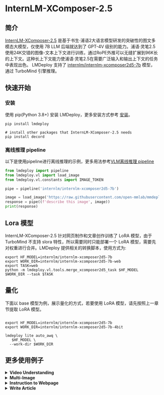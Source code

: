# InternLM-XComposer-2.5

## 简介

[InternLM-XComposer-2.5](https://github.com/InternLM/InternLM-XComposer) 是基于书生·浦语2大语言模型研发的突破性的图文多模态大模型，仅使用 7B LLM 后端就达到了 GPT-4V 级别的能力。浦语·灵笔2.5使用24K交错的图像-文本上下文进行训练，通过RoPE外推可以无缝扩展到96K长的上下文。这种长上下文能力使浦语·灵笔2.5在需要广泛输入和输出上下文的任务中表现出色。 LMDeploy 支持了 [internlm/internlm-xcomposer2d5-7b](https://huggingface.co/internlm/internlm-xcomposer2d5-7b) 模型，通过 TurboMind 引擎推理。

## 快速开始

### 安装

使用 pip(Python 3.8+) 安装 LMDeploy，更多安装方式参考 [安装](https://lmdeploy.readthedocs.io/zh-cn/latest/get_started.html#id2)。

```shell
pip install lmdeploy

# install other packages that InternLM-XComposer-2.5 needs
pip install decord
```

### 离线推理 pipeline

以下是使用pipeline进行离线推理的示例，更多用法参考[VLM离线推理 pipeline](https://lmdeploy.readthedocs.io/zh-cn/latest/inference/vl_pipeline.html#vlm-pipeline)

```python
from lmdeploy import pipeline
from lmdeploy.vl import load_image
from lmdeploy.vl.constants import IMAGE_TOKEN

pipe = pipeline('internlm/internlm-xcomposer2d5-7b')

image = load_image('https://raw.githubusercontent.com/open-mmlab/mmdeploy/main/tests/data/tiger.jpeg')
response = pipe((f'describe this image', image))
print(response)
```

## Lora 模型

InternLM-XComposer-2.5 针对网页制作和文章创作训练了 LoRA 模型，由于 TurboMind 不支持 slora 特性，所以需要同时只能部署一个 LoRA 模型，需要先对权重进行合并。LMDeploy 提供相关的转换脚本，使用方式为:

```
export HF_MODEL=internlm/internlm-xcomposer2d5-7b
export WORK_DIR=internlm/internlm-xcomposer2d5-7b-web
export TASK=web
python -m lmdeploy.vl.tools.merge_xcomposer2d5_task $HF_MODEL $WORK_DIR --task $TASK
```

## 量化

下面以 base 模型为例，展示量化的方式，若要使用 LoRA 模型，请先按照上一章节提取 LoRA 模型。

```shell

export HF_MODEL=internlm/internlm-xcomposer2d5-7b
export WORK_DIR=internlm/internlm-xcomposer2d5-7b-4bit

lmdeploy lite auto_awq \
   $HF_MODEL \
  --work-dir $WORK_DIR
```

## 更多使用例子

<details>
  <summary>
    <b>Video Understanding</b>
  </summary>

下面以 `pipeline.chat` 为例展示用法，其它接口同样支持推理，需要手动拼接对话内容。

```python
from lmdeploy import pipeline, GenerationConfig
from transformers.dynamic_module_utils import get_class_from_dynamic_module

HF_MODEL = 'internlm/internlm-xcomposer2d5-7b'
load_video = get_class_from_dynamic_module('ixc_utils.load_video', HF_MODEL)
frame2img = get_class_from_dynamic_module('ixc_utils.frame2img', HF_MODEL)
Video_transform = get_class_from_dynamic_module('ixc_utils.Video_transform', HF_MODEL)
get_font = get_class_from_dynamic_module('ixc_utils.get_font', HF_MODEL)

video = load_video('liuxiang.mp4') # https://github.com/InternLM/InternLM-XComposer/raw/main/examples/liuxiang.mp4
img = frame2img(video, get_font())
img = Video_transform(img)

pipe = pipeline(HF_MODEL)
gen_config = GenerationConfig(top_k=50, top_p=0.8, temperature=1.0)
query = 'Here are some frames of a video. Describe this video in detail'
sess = pipe.chat((query, img), gen_config=gen_config)
print(sess.response.text)

query = 'tell me the athlete code of Liu Xiang'
sess = pipe.chat(query, session=sess, gen_config=gen_config)
print(sess.response.text)
```

</details>

<details>
  <summary>
    <b>Multi-Image</b>
  </summary>

```python
from lmdeploy import pipeline, GenerationConfig
from lmdeploy.vl.constants import IMAGE_TOKEN
from lmdeploy.vl import load_image

query = f'Image1 {IMAGE_TOKEN}; Image2 {IMAGE_TOKEN}; Image3 {IMAGE_TOKEN}; I want to buy a car from the three given cars, analyze their advantages and weaknesses one by one'

urls = ['https://raw.githubusercontent.com/InternLM/InternLM-XComposer/main/examples/cars1.jpg',
        'https://raw.githubusercontent.com/InternLM/InternLM-XComposer/main/examples/cars2.jpg',
        'https://raw.githubusercontent.com/InternLM/InternLM-XComposer/main/examples/cars3.jpg']
images = [load_image(url) for url in urls]

pipe = pipeline('internlm/internlm-xcomposer2d5-7b', log_level='INFO')
output = pipe((query, images), gen_config=GenerationConfig(top_k=0, top_p=0.8, random_seed=89247526689433939))
```

由于 LMDeploy 不支持 beam search，生成的结果与使用 transformers 的 beam search 相比，会有较大的差异，建议关闭 top_k 或者使用较大的 top_k 采样来增加多样性。

</details>

<details>
  <summary>
    <b>Instruction to Webpage</b>
  </summary>

请先使用使用上述说明，转化 web 模型。

```python
from lmdeploy import pipeline, GenerationConfig

pipe = pipeline('/nvme/shared/internlm-xcomposer2d5-7b-web', log_level='INFO')
pipe.chat_template.meta_instruction = None

query = 'A website for Research institutions. The name is Shanghai AI lab. Top Navigation Bar is blue.Below left, an image shows the logo of the lab. In the right, there is a passage of text below that describes the mission of the laboratory.There are several images to show the research projects of Shanghai AI lab.'
output = pipe(query, gen_config=GenerationConfig(max_new_tokens=2048))
```

使用 transformers 测试时，发现如果设置了 repetition_penalty，beam search 为1时有较大概率停不下来，因为 LMDeploy 不支持 beam search，建议使用 LMDeploy 推理时关闭 repetition_penalty。

</details>

<details>
  <summary>
    <b>Write Article</b>
  </summary>

请先使用使用上述说明，转化 write 模型。

```python
from lmdeploy import pipeline, GenerationConfig

pipe = pipeline('/nvme/shared/internlm-xcomposer2d5-7b-write', log_level='INFO')
pipe.chat_template.meta_instruction = None

query = 'Please write a blog based on the title: French Pastries: A Sweet Indulgence'
output = pipe(query, gen_config=GenerationConfig(max_new_tokens=8192))
```

</details>
